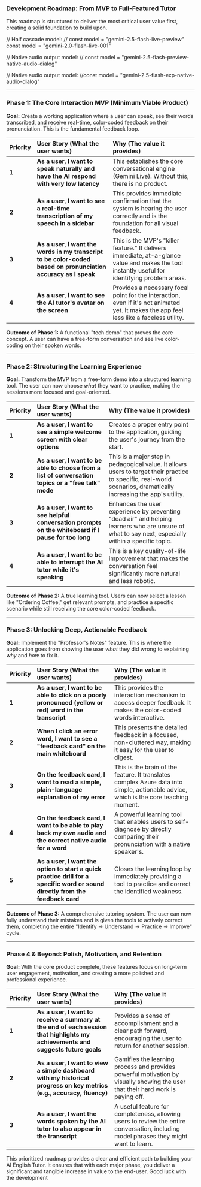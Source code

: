 ### **Development Roadmap: From MVP to Full-Featured Tutor**

This roadmap is structured to deliver the most critical user value first, creating a solid foundation to build upon.


// Half cascade model:
// const model = "gemini-2.5-flash-live-preview"
const model = "gemini-2.0-flash-live-001"

// Native audio output model:
// const model = "gemini-2.5-flash-preview-native-audio-dialog"

// Native audio output model:
//const model = "gemini-2.5-flash-exp-native-audio-dialog"

---

### **Phase 1: The Core Interaction MVP (Minimum Viable Product)**

**Goal:** Create a working application where a user can speak, see their words transcribed, and receive real-time, color-coded feedback on their pronunciation. This is the fundamental feedback loop.

| Priority | User Story (What the user wants) | Why (The value it provides) |
| :--- | :--- | :--- |
| **1** | **As a user, I want to speak naturally and have the AI respond with very low latency** | This establishes the core conversational engine (Gemini Live). Without this, there is no product. |
| **2** | **As a user, I want to see a real-time transcription of my speech in a sidebar** | This provides immediate confirmation that the system is hearing the user correctly and is the foundation for all visual feedback. |
| **3** | **As a user, I want the words in my transcript to be color-coded based on pronunciation accuracy as I speak** | This is the MVP's "killer feature." It delivers immediate, at-a-glance value and makes the tool instantly useful for identifying problem areas. |
| **4** | **As a user, I want to see the AI tutor's avatar on the screen** | Provides a necessary focal point for the interaction, even if it's not animated yet. It makes the app feel less like a faceless utility. |

**Outcome of Phase 1:** A functional "tech demo" that proves the core concept. A user can have a free-form conversation and see live color-coding on their spoken words.

---

### **Phase 2: Structuring the Learning Experience**

**Goal:** Transform the MVP from a free-form demo into a structured learning tool. The user can now choose *what* they want to practice, making the sessions more focused and goal-oriented.

| Priority | User Story (What the user wants) | Why (The value it provides) |
| :--- | :--- | :--- |
| **1** | **As a user, I want to see a simple welcome screen with clear options** | Creates a proper entry point to the application, guiding the user's journey from the start. |
| **2** | **As a user, I want to be able to choose from a list of conversation topics or a "free talk" mode** | This is a major step in pedagogical value. It allows users to target their practice to specific, real-world scenarios, dramatically increasing the app's utility. |
| **3** | **As a user, I want to see helpful conversation prompts on the whiteboard if I pause for too long** | Enhances the user experience by preventing "dead air" and helping learners who are unsure of what to say next, especially within a specific topic. |
| **4** | **As a user, I want to be able to interrupt the AI tutor while it's speaking** | This is a key quality-of-life improvement that makes the conversation feel significantly more natural and less robotic. |

**Outcome of Phase 2:** A true learning tool. Users can now select a lesson like "Ordering Coffee," get relevant prompts, and practice a specific scenario while still receiving the core color-coded feedback.

---

### **Phase 3: Unlocking Deep, Actionable Feedback**

**Goal:** Implement the "Professor's Notes" feature. This is where the application goes from showing the user *what* they did wrong to explaining *why* and *how* to fix it.

| Priority | User Story (What the user wants) | Why (The value it provides) |
| :--- | :--- | :--- |
| **1** | **As a user, I want to be able to click on a poorly pronounced (yellow or red) word in the transcript** | This provides the interaction mechanism to access deeper feedback. It makes the color-coded words interactive. |
| **2** | **When I click an error word, I want to see a "feedback card" on the main whiteboard** | This presents the detailed feedback in a focused, non-cluttered way, making it easy for the user to digest. |
| **3** | **On the feedback card, I want to read a simple, plain-language explanation of my error** | This is the brain of the feature. It translates complex Azure data into simple, actionable advice, which is the core teaching moment. |
| **4** | **On the feedback card, I want to be able to play back my own audio and the correct native audio for a word** | A powerful learning tool that enables users to self-diagnose by directly comparing their pronunciation with a native speaker's. |
| **5** | **As a user, I want the option to start a quick practice drill for a specific word or sound directly from the feedback card** | Closes the learning loop by immediately providing a tool to practice and correct the identified weakness. |

**Outcome of Phase 3:** A comprehensive tutoring system. The user can now fully understand their mistakes and is given the tools to actively correct them, completing the entire "Identify -> Understand -> Practice -> Improve" cycle.

---

### **Phase 4 & Beyond: Polish, Motivation, and Retention**

**Goal:** With the core product complete, these features focus on long-term user engagement, motivation, and creating a more polished and professional experience.

| Priority | User Story (What the user wants) | Why (The value it provides) |
| :--- | :--- | :--- |
| **1** | **As a user, I want to receive a summary at the end of each session that highlights my achievements and suggests future goals** | Provides a sense of accomplishment and a clear path forward, encouraging the user to return for another session. |
| **2** | **As a user, I want to view a simple dashboard with my historical progress on key metrics (e.g., accuracy, fluency)** | Gamifies the learning process and provides powerful motivation by visually showing the user that their hard work is paying off. |
| **3** | **As a user, I want the words spoken by the AI tutor to also appear in the transcript** | A useful feature for completeness, allowing users to review the entire conversation, including model phrases they might want to learn. |

This prioritized roadmap provides a clear and efficient path to building your AI English Tutor. It ensures that with each major phase, you deliver a significant and tangible increase in value to the end-user. Good luck with the development